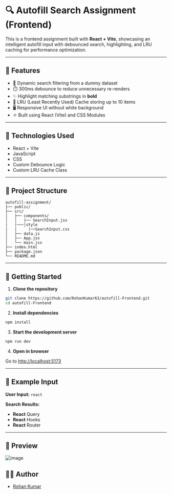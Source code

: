 # 🔍 Autofill Search Assignment (Frontend)

This is a frontend assignment built with **React + Vite**, showcasing an intelligent autofill input with debounced search, highlighting, and LRU caching for performance optimization.

---

## 📌 Features

- 🔎 Dynamic search filtering from a dummy dataset
- ⏱️ 300ms debounce to reduce unnecessary re-renders
- ✨ Highlight matching substrings in **bold**
- 💾 LRU (Least Recently Used) Cache storing up to 10 items
- 🖥️ Responsive UI without white background
- ⚛️ Built using React (Vite) and CSS Modules

---

## 🧠 Technologies Used

- React + Vite
- JavaScript
- CSS
- Custom Debounce Logic
- Custom LRU Cache Class

---

## 📁 Project Structure

```
autofill-assignment/
├── public/
├── src/
│   ├── components/
│   │   ├── SearchInput.jsx
|   |───|style
|   |     |──SearchInput.css      
│   ├── data.js
│   ├── App.jsx
│   └── main.jsx
├── index.html
├── package.json
└── README.md
```

---

## 🚀 Getting Started

1. **Clone the repository**

```bash
git clone https://github.com/RohanKumar63/autofill-Frontend.git
cd autofill-Frontend
```

2. **Install dependencies**

```bash
npm install
```

3. **Start the development server**

```bash
npm run dev
```

4. **Open in browser**

Go to [http://localhost:5173](http://localhost:5173)

---

## 🧪 Example Input

**User Input:** `react`

**Search Results:**

- **React** Query  
- **React** Hooks  
- **React** Router  

---

## 📸 Preview

![image](https://github.com/user-attachments/assets/48471e89-5615-49d3-b681-76c93ad71e01)


## 🙋‍♂️ Author

- [Rohan Kumar](https://github.com/RohanKumar63)
